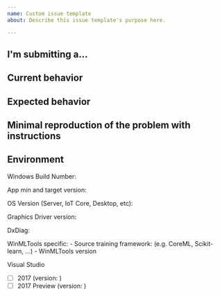 ```yaml
---
name: Custom issue template
about: Describe this issue template's purpose here.

---
```


<!--
PLEASE HELP US PROCESS ISSUES FASTER BY FOLLOWING THE BELOW GUIDELINES.
ISSUES MISSING IMPORTANT INFORMATION MAY BE CLOSED WITHOUT INVESTIGATION.

Guidelines:
For Feature Requests, please head over to Windows Developer Feedback using this link: https://wpdev.uservoice.com/

For documentation feedback, please use the documentation feedback button on http://docs.microsoft.com/windowsml

For general questions on how to use WinML or the provided samples, use [StackOverflow](https://stackoverflow.com/questions/tagged/windows-machine-learning) with the tag "windows-machine-learning" 

For Issues, please uncomment one or more that apply to your case:
-->
## I'm submitting a…

<!-- - Regression (a behavior that used to work and stopped working in a new release) -->
<!-- - Bug report (I searched for similar issues and did not find one) -->  
<!-- - Sample app request -->


## Current behavior
<!-- Describe how the issue manifests. -->


## Expected behavior
<!-- Describe what the desired behavior would be. -->


## Minimal reproduction of the problem with instructions
<!--
For bug reports please provide a *MINIMAL REPRO PROJECT* and the *STEPS TO REPRODUCE*
-->


## Environment

Windows Build Number:

App min and target version:

OS Version (Server, IoT Core, Desktop, etc):

Graphics Driver version:

DxDiag:

WinMLTools specific:
	- Source training framework: (e.g. CoreML, Scikit-learn, …)
        - WinMLTools version

Visual Studio 
- [ ] 2017 (version: )
- [ ] 2017 Preview (version: )
